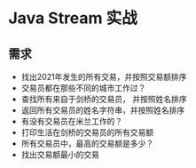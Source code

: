 # Java Stream 实战

## 需求

* 找出2021年发生的所有交易，并按照交易额排序
* 交易员都在那些不同的城市工作过？
* 查找所有来自于剑桥的交易员， 并按照姓名排序
* 返回所有交易员的姓名字符串，并按照姓名排序
* 有没有交易员在米兰工作的？
* 打印生活在剑桥的交易员的所有交易额
* 所有交易员中，最高的交易额是多少？
* 找出交易额最小的交易

